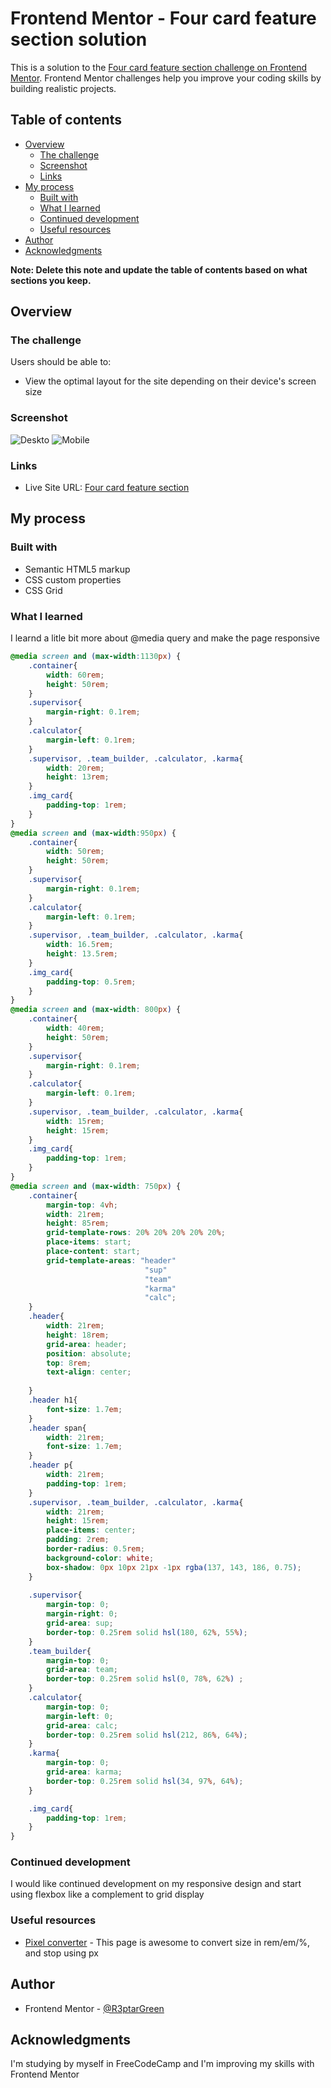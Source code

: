 # Frontend Mentor - Four card feature section solution

This is a solution to the [Four card feature section challenge on Frontend Mentor](https://www.frontendmentor.io/challenges/four-card-feature-section-weK1eFYK). Frontend Mentor challenges help you improve your coding skills by building realistic projects. 

## Table of contents

- [Overview](#overview)
  - [The challenge](#the-challenge)
  - [Screenshot](#screenshot)
  - [Links](#links)
- [My process](#my-process)
  - [Built with](#built-with)
  - [What I learned](#what-i-learned)
  - [Continued development](#continued-development)
  - [Useful resources](#useful-resources)
- [Author](#author)
- [Acknowledgments](#acknowledgments)

**Note: Delete this note and update the table of contents based on what sections you keep.**

## Overview

### The challenge

Users should be able to:

- View the optimal layout for the site depending on their device's screen size

### Screenshot

![Deskto](./images/Screenshot%202023-02-24%20at%2013-35-07%20Four%20card%20feature%20section.png)
![Mobile](./images/Captura%20de%20pantalla%202023-02-24%20-%2012.06.33.png)

### Links

- Live Site URL: [Four card feature section](https://chic-frangollo-37f2c7.netlify.app/)

## My process

### Built with

- Semantic HTML5 markup
- CSS custom properties
- CSS Grid

### What I learned

I learnd a litle bit more about @media query and make the page responsive

```css
@media screen and (max-width:1130px) {
    .container{
        width: 60rem;
        height: 50rem;
    }
    .supervisor{
        margin-right: 0.1rem;
    }
    .calculator{
        margin-left: 0.1rem;
    }
    .supervisor, .team_builder, .calculator, .karma{
        width: 20rem;
        height: 13rem;
    }
    .img_card{
        padding-top: 1rem;
    }
}
@media screen and (max-width:950px) {
    .container{
        width: 50rem;
        height: 50rem;
    }
    .supervisor{
        margin-right: 0.1rem;
    }
    .calculator{
        margin-left: 0.1rem;
    }
    .supervisor, .team_builder, .calculator, .karma{
        width: 16.5rem;
        height: 13.5rem;
    }
    .img_card{
        padding-top: 0.5rem;
    }
}
@media screen and (max-width: 800px) {
    .container{
        width: 40rem;
        height: 50rem;
    }
    .supervisor{
        margin-right: 0.1rem;
    }
    .calculator{
        margin-left: 0.1rem;
    }
    .supervisor, .team_builder, .calculator, .karma{
        width: 15rem;
        height: 15rem;
    }
    .img_card{
        padding-top: 1rem;
    }
}
@media screen and (max-width: 750px) {
    .container{
        margin-top: 4vh;
        width: 21rem;
        height: 85rem;
        grid-template-rows: 20% 20% 20% 20% 20%;
        place-items: start;
        place-content: start;
        grid-template-areas: "header"
                              "sup"
                              "team"
                              "karma"
                              "calc";
    }
    .header{
        width: 21rem;
        height: 18rem;
        grid-area: header;
        position: absolute;
        top: 8rem;
        text-align: center;
    
    }
    .header h1{
        font-size: 1.7em;
    }
    .header span{
        width: 21rem;
        font-size: 1.7em;
    }
    .header p{
        width: 21rem;
        padding-top: 1rem;
    }
    .supervisor, .team_builder, .calculator, .karma{
        width: 21rem;
        height: 15rem;
        place-items: center;
        padding: 2rem;
        border-radius: 0.5rem;
        background-color: white;
        box-shadow: 0px 10px 21px -1px rgba(137, 143, 186, 0.75);
    }
        
    .supervisor{
        margin-top: 0;
        margin-right: 0;
        grid-area: sup;
        border-top: 0.25rem solid hsl(180, 62%, 55%);
    }
    .team_builder{
        margin-top: 0;
        grid-area: team;
        border-top: 0.25rem solid hsl(0, 78%, 62%) ;
    }
    .calculator{
        margin-top: 0;
        margin-left: 0;
        grid-area: calc;
        border-top: 0.25rem solid hsl(212, 86%, 64%);
    }
    .karma{
        margin-top: 0;
        grid-area: karma;
        border-top: 0.25rem solid hsl(34, 97%, 64%);
    }

    .img_card{
        padding-top: 1rem;
    }
}
```

### Continued development

I would like continued development on my responsive design and start using flexbox like a complement to grid display

### Useful resources

- [Pixel converter](https://codebeautify.org/rem-to-px-converter) - This page is awesome to convert size in rem/em/%, and stop using px

## Author

- Frontend Mentor - [@R3ptarGreen](https://www.frontendmentor.io/profile/yourusername)

## Acknowledgments

I'm studying by myself in FreeCodeCamp and I'm improving my skills with Frontend Mentor
